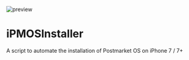 ![preview](https://user-images.githubusercontent.com/41642242/125150445-d1771980-e10d-11eb-88b9-89f6b837d7b5.png)
# iPMOSInstaller
A script to automate the installation of Postmarket OS on iPhone 7 / 7+ 
